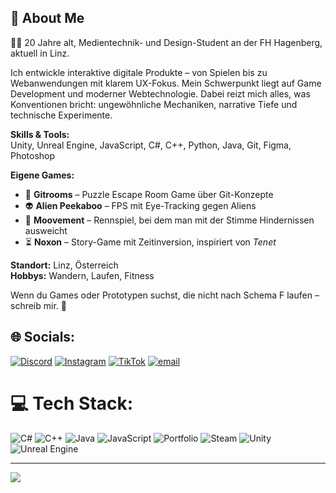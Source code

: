 ## 💫 About Me

👨‍🎓 20 Jahre alt, Medientechnik- und Design-Student an der FH Hagenberg, aktuell in Linz.

Ich entwickle interaktive digitale Produkte – von Spielen bis zu Webanwendungen mit klarem UX-Fokus. Mein Schwerpunkt liegt auf Game Development und moderner Webtechnologie. Dabei reizt mich alles, was Konventionen bricht: ungewöhnliche Mechaniken, narrative Tiefe und technische Experimente.

**Skills & Tools:**  
Unity, Unreal Engine, JavaScript, C#, C++, Python, Java, Git, Figma, Photoshop

**Eigene Games:**

- 🧩 **Gitrooms** – Puzzle Escape Room Game über Git-Konzepte  
- 👽 **Alien Peekaboo** – FPS mit Eye-Tracking gegen Aliens  
- 🎤 **Moovement** – Rennspiel, bei dem man mit der Stimme Hindernissen ausweicht  
- ⏳ **Noxon** – Story-Game mit Zeitinversion, inspiriert von *Tenet*

**Standort:** Linz, Österreich  
**Hobbys:** Wandern, Laufen, Fitness

Wenn du Games oder Prototypen suchst, die nicht nach Schema F laufen – schreib mir. 🚀


## 🌐 Socials:
[![Discord](https://img.shields.io/badge/Discord-%237289DA.svg?logo=discord&logoColor=white)](https://discord.gg/.julizzi) [![Instagram](https://img.shields.io/badge/Instagram-%23E4405F.svg?logo=Instagram&logoColor=white)](https://instagram.com/julihdr) [![TikTok](https://img.shields.io/badge/TikTok-%23000000.svg?logo=TikTok&logoColor=white)](https://tiktok.com/@julihdr) [![email](https://img.shields.io/badge/Email-D14836?logo=gmail&logoColor=white)](mailto:haider.julian21@gmail.com) 

# 💻 Tech Stack:
![C#](https://img.shields.io/badge/c%23-%23239120.svg?style=for-the-badge&logo=csharp&logoColor=white) ![C++](https://img.shields.io/badge/c++-%2300599C.svg?style=for-the-badge&logo=c%2B%2B&logoColor=white) ![Java](https://img.shields.io/badge/java-%23ED8B00.svg?style=for-the-badge&logo=openjdk&logoColor=white) ![JavaScript](https://img.shields.io/badge/javascript-%23323330.svg?style=for-the-badge&logo=javascript&logoColor=%23F7DF1E) ![Portfolio](https://img.shields.io/badge/Portfolio-%23000000.svg?style=for-the-badge&logo=firefox&logoColor=#FF7139) ![Steam](https://img.shields.io/badge/steam-%23000000.svg?style=for-the-badge&logo=steam&logoColor=white) ![Unity](https://img.shields.io/badge/unity-%23000000.svg?style=for-the-badge&logo=unity&logoColor=white) ![Unreal Engine](https://img.shields.io/badge/unrealengine-%23313131.svg?style=for-the-badge&logo=unrealengine&logoColor=white)

---
[![](https://visitcount.itsvg.in/api?id=julihdr&icon=0&color=0)](https://visitcount.itsvg.in)

<!-- Proudly created with GPRM ( https://gprm.itsvg.in ) -->
